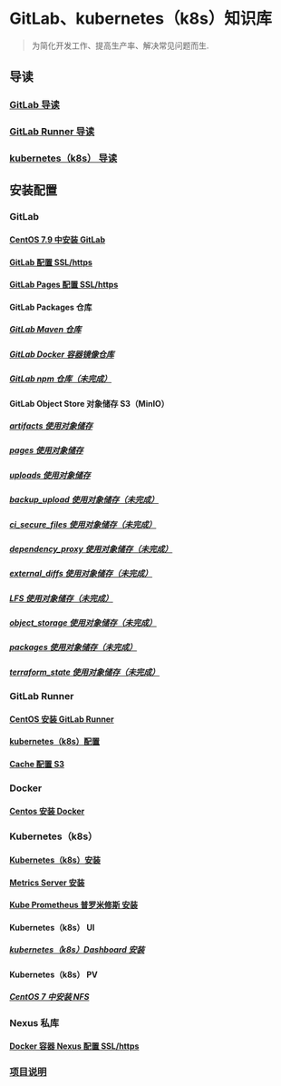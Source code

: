 # GitLab、kubernetes（k8s）知识库

> 为简化开发工作、提高生产率、解决常见问题而生.

## 导读

### [GitLab 导读](guide/gitlab.md)

### [GitLab Runner 导读](guide/gitlab-runner.md)

### [kubernetes（k8s） 导读](guide/k8s.md)

## 安装配置

### GitLab

#### [CentOS 7.9 中安装 GitLab](gitlab/centos-7.9-install.md)

#### [GitLab 配置 SSL/https](gitlab/https-configuration.md)

#### [GitLab Pages 配置 SSL/https](gitlab/pages-https-configuration.md)

#### GitLab Packages 仓库

##### [GitLab Maven 仓库](gitlab/packages/maven-configuration.md)

##### [GitLab Docker 容器镜像仓库](gitlab/packages/docker-configuration.md)

##### [GitLab npm 仓库（未完成）](gitlab/packages/npm-configuration.md)

#### GitLab Object Store 对象储存 S3（MinIO）

##### [artifacts 使用对象储存](gitlab/object-store/artifacts-configuration.md)

##### [pages 使用对象储存](gitlab/object-store/pages-configuration.md)

##### [uploads 使用对象储存](gitlab/object-store/uploads-configuration.md)

##### [backup_upload 使用对象储存（未完成）](gitlab/object-store/backup_upload-configuration.md)

##### [ci_secure_files 使用对象储存（未完成）](gitlab/object-store/ci_secure_files-configuration.md)

##### [dependency_proxy 使用对象储存（未完成）](gitlab/object-store/dependency_proxy-configuration.md)

##### [external_diffs 使用对象储存（未完成）](gitlab/object-store/external_diffs-configuration.md)

##### [LFS 使用对象储存（未完成）](gitlab/object-store/lfs-configuration.md)

##### [object_storage 使用对象储存（未完成）](gitlab/object-store/object-store-configuration.md)

##### [packages 使用对象储存（未完成）](gitlab/object-store/packages-configuration.md)

##### [terraform_state 使用对象储存（未完成）](gitlab/object-store/terraform_state-configuration.md)

### GitLab Runner

#### [CentOS 安装 GitLab Runner](gitlab-runner/centos-install.md)

#### [kubernetes（k8s）配置](gitlab-runner/k8s-configuration.md)

#### [Cache 配置 S3](gitlab-runner/cache-s3-configuration.md)

### Docker

#### [Centos 安装 Docker](docker/centos-install.md)

### Kubernetes（k8s）

#### [Kubernetes（k8s）安装](k8s/centos-install.md)

#### [Metrics Server 安装](k8s/metrics-server-install.md)

#### [Kube Prometheus 普罗米修斯 安装](k8s/kube-prometheus-install.md)

#### Kubernetes（k8s） UI

##### [kubernetes（k8s）Dashboard 安装](k8s/ui/dashboard-install.md)

#### Kubernetes（k8s） PV

##### [CentOS 7 中安装 NFS](k8s/pv/centos-7-nfs-install.md)

### Nexus 私库

#### [Docker 容器 Nexus 配置 SSL/https](nexus/https-configuration.md)

### [项目说明](README-repository.md)
